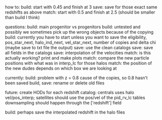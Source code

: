 how to:
build: start with 0.45 and finish at 3
save: save for those exact same redshifts as above
match: start with 0.5 and finish at 2.5 (should be smaller than build I think)

questions:
build: main progenitor vs progenitors
build: untested and possibly we sometimes pick up the wrong objects because of the copying
build: currently you have to start unless you want to save the eligibility, pos_star_next, halo_ind_next, vel_star_next, number of copies and delta chi (maybe save to txt file the output)
save: use the clean catalogs
save: save all fields in the catalogs
save: interpolation of the velocities
match: is this actually working? print and make plots
match: compare the new particle positions with what was in interp_lc for those halos
match: the position of the new dudes depends on which box we are looking at

currently:
build: problem with z = 0.8 cause of the copies, so 0.8 hasn't been saved
build, save: rename or delete old files

future:
create HODs for each redshift catalog: centrals uses halo vel/pos_interp; satellites should use the pos/vel of the pid_rv_lc tables
downsampling should happen through the ['redshift'] field

build: perhaps save the interpolated redshift in the halo files